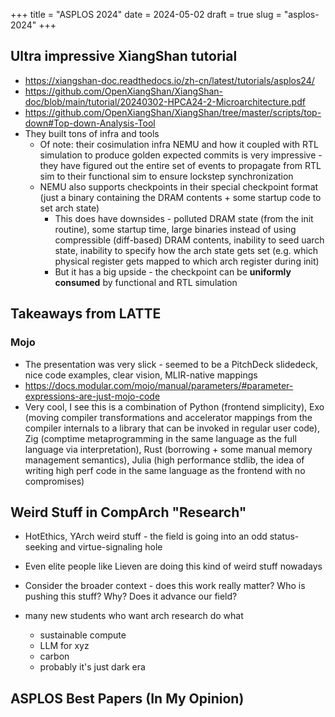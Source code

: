 +++
title = "ASPLOS 2024"
date = 2024-05-02
draft = true
slug = "asplos-2024"
+++

## Ultra impressive XiangShan tutorial

- https://xiangshan-doc.readthedocs.io/zh-cn/latest/tutorials/asplos24/
- https://github.com/OpenXiangShan/XiangShan-doc/blob/main/tutorial/20240302-HPCA24-2-Microarchitecture.pdf
- https://github.com/OpenXiangShan/XiangShan/tree/master/scripts/top-down#Top-down-Analysis-Tool
- They built tons of infra and tools
  - Of note: their cosimulation infra NEMU and how it coupled with RTL simulation to produce golden expected commits is very impressive - they have figured out the entire set of events to propagate from RTL sim to their functional sim to ensure lockstep synchronization
  - NEMU also supports checkpoints in their special checkpoint format (just a binary containing the DRAM contents + some startup code to set arch state)
    - This does have downsides - polluted DRAM state (from the init routine), some startup time, large binaries instead of using compressible (diff-based) DRAM contents, inability to seed uarch state, inability to specify how the arch state gets set (e.g. which physical register gets mapped to which arch register during init)
    - But it has a big upside - the checkpoint can be **uniformly consumed** by functional and RTL simulation

## Takeaways from LATTE

### Mojo

- The presentation was very slick - seemed to be a PitchDeck slidedeck, nice code examples, clear vision, MLIR-native mappings
- https://docs.modular.com/mojo/manual/parameters/#parameter-expressions-are-just-mojo-code
- Very cool, I see this is a combination of Python (frontend simplicity), Exo (moving compiler transformations and accelerator mappings from the compiler internals to a library that can be invoked in regular user code), Zig (comptime metaprogramming in the same language as the full language via interpretation), Rust (borrowing + some manual memory management semantics), Julia (high performance stdlib, the idea of writing high perf code in the same language as the frontend with no compromises)

## Weird Stuff in CompArch "Research"

- HotEthics, YArch weird stuff - the field is going into an odd status-seeking and virtue-signaling hole
- Even elite people like Lieven are doing this kind of weird stuff nowadays
- Consider the broader context - does this work really matter? Who is pushing this stuff? Why? Does it advance our field?

- many new students who want arch research do what
  - sustainable compute
  - LLM for xyz
  - carbon
  - probably it's just dark era

## ASPLOS Best Papers (In My Opinion)
